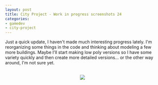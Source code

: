 ```yaml
---
layout: post
title: City Project - Work in progress screenshots 24
categories:
- gamedev
- city-project
---
```


Just a quick update, I haven't made much interesting progress lately. I'm reorganizing some things in the code and thinking about modeling a few more buildings. Maybe I'll start making low poly versions so I have some variety quickly and then create more detailed versions... or the other way around, I'm not sure yet.<br /><br /><div class="separator" style="clear: both; text-align: center;"><img border="0" src="http://3.bp.blogspot.com/-xAiZGAG8e2I/TuJbU-qX7vI/AAAAAAAAAOI/aQ2mBOxFF2U/s1600/blog.binarynonsense.com_20111209.jpg" /></div>